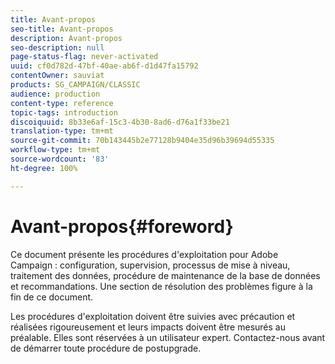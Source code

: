 ```yaml
---
title: Avant-propos
seo-title: Avant-propos
description: Avant-propos
seo-description: null
page-status-flag: never-activated
uuid: cf0d782d-47bf-40ae-ab6f-d1d47fa15792
contentOwner: sauviat
products: SG_CAMPAIGN/CLASSIC
audience: production
content-type: reference
topic-tags: introduction
discoiquuid: 8b33e6af-15c3-4b30-8ad6-d76a1f33be21
translation-type: tm+mt
source-git-commit: 70b143445b2e77128b9404e35d96b39694d55335
workflow-type: tm+mt
source-wordcount: '83'
ht-degree: 100%

---
```



# Avant-propos{#foreword}

Ce document présente les procédures d&#39;exploitation pour Adobe Campaign : configuration, supervision, processus de mise à niveau, traitement des données, procédure de maintenance de la base de données et recommandations. Une section de résolution des problèmes figure à la fin de ce document.

Les procédures d&#39;exploitation doivent être suivies avec précaution et réalisées rigoureusement et leurs impacts doivent être mesurés au préalable. Elles sont réservées à un utilisateur expert. Contactez-nous avant de démarrer toute procédure de postupgrade.
